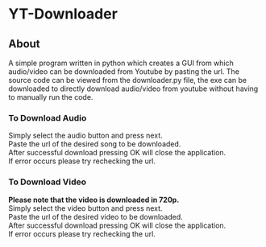 # YT-Downloader

## About
A simple program written in python which creates a GUI from which audio/video can be downloaded from Youtube by pasting the url.
The source code can be viewed from the downloader.py file, the exe can be downloaded to directly download audio/video from youtube without having to manually run the code.

### To Download Audio
Simply select the audio button and press next.<br/>
Paste the url of the desired song to be downloaded. <br/>
After successful download pressing OK will close the application. <br/>
If error occurs please try rechecking the url.

### To Download Video
**Please note that the video is downloaded in 720p.**<br/>
Simply select the video button and press next.<br/>
Paste the url of the desired video to be downloaded. <br/>
After successful download pressing OK will close the application. <br/>
If error occurs please try rechecking the url.